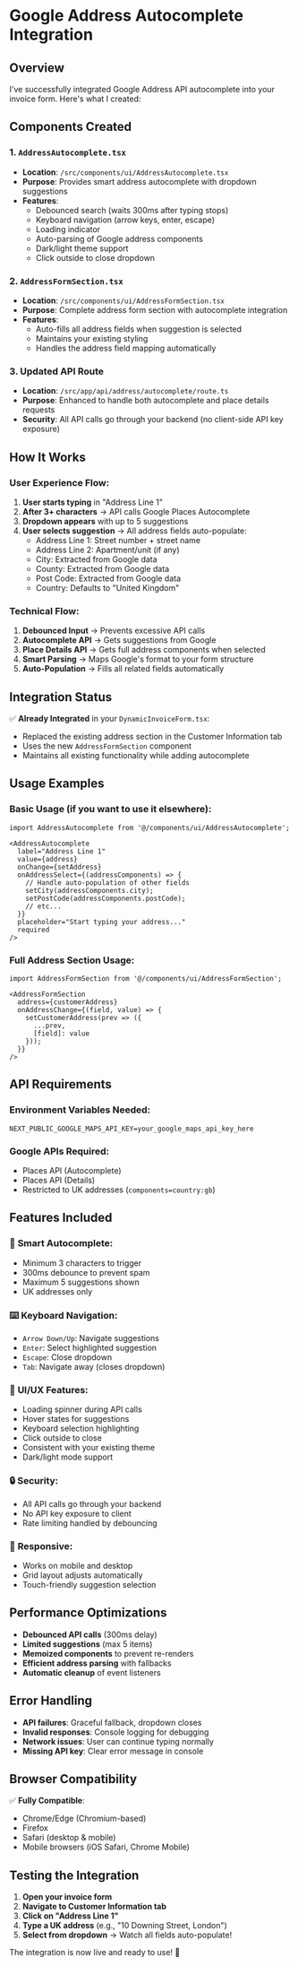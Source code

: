 # Google Address Autocomplete Integration

## Overview
I've successfully integrated Google Address API autocomplete into your invoice form. Here's what I created:

## Components Created

### 1. `AddressAutocomplete.tsx`
- **Location**: `/src/components/ui/AddressAutocomplete.tsx`
- **Purpose**: Provides smart address autocomplete with dropdown suggestions
- **Features**:
  - Debounced search (waits 300ms after typing stops)
  - Keyboard navigation (arrow keys, enter, escape)
  - Loading indicator
  - Auto-parsing of Google address components
  - Dark/light theme support
  - Click outside to close dropdown

### 2. `AddressFormSection.tsx`
- **Location**: `/src/components/ui/AddressFormSection.tsx` 
- **Purpose**: Complete address form section with autocomplete integration
- **Features**:
  - Auto-fills all address fields when suggestion is selected
  - Maintains your existing styling
  - Handles the address field mapping automatically

### 3. Updated API Route
- **Location**: `/src/app/api/address/autocomplete/route.ts`
- **Purpose**: Enhanced to handle both autocomplete and place details requests
- **Security**: All API calls go through your backend (no client-side API key exposure)

## How It Works

### User Experience Flow:
1. **User starts typing** in "Address Line 1"
2. **After 3+ characters** → API calls Google Places Autocomplete
3. **Dropdown appears** with up to 5 suggestions
4. **User selects suggestion** → All address fields auto-populate:
   - Address Line 1: Street number + street name
   - Address Line 2: Apartment/unit (if any)
   - City: Extracted from Google data
   - County: Extracted from Google data
   - Post Code: Extracted from Google data
   - Country: Defaults to "United Kingdom"

### Technical Flow:
1. **Debounced Input** → Prevents excessive API calls
2. **Autocomplete API** → Gets suggestions from Google
3. **Place Details API** → Gets full address components when selected
4. **Smart Parsing** → Maps Google's format to your form structure
5. **Auto-Population** → Fills all related fields automatically

## Integration Status

✅ **Already Integrated** in your `DynamicInvoiceForm.tsx`:
- Replaced the existing address section in the Customer Information tab
- Uses the new `AddressFormSection` component
- Maintains all existing functionality while adding autocomplete

## Usage Examples

### Basic Usage (if you want to use it elsewhere):
```tsx
import AddressAutocomplete from '@/components/ui/AddressAutocomplete';

<AddressAutocomplete
  label="Address Line 1"
  value={address}
  onChange={setAddress}
  onAddressSelect={(addressComponents) => {
    // Handle auto-population of other fields
    setCity(addressComponents.city);
    setPostCode(addressComponents.postCode);
    // etc...
  }}
  placeholder="Start typing your address..."
  required
/>
```

### Full Address Section Usage:
```tsx
import AddressFormSection from '@/components/ui/AddressFormSection';

<AddressFormSection
  address={customerAddress}
  onAddressChange={(field, value) => {
    setCustomerAddress(prev => ({
      ...prev,
      [field]: value
    }));
  }}
/>
```

## API Requirements

### Environment Variables Needed:
```
NEXT_PUBLIC_GOOGLE_MAPS_API_KEY=your_google_maps_api_key_here
```

### Google APIs Required:
- Places API (Autocomplete)
- Places API (Details)
- Restricted to UK addresses (`components=country:gb`)

## Features Included

### 🎯 **Smart Autocomplete**:
- Minimum 3 characters to trigger
- 300ms debounce to prevent spam
- Maximum 5 suggestions shown
- UK addresses only

### ⌨️ **Keyboard Navigation**:
- `Arrow Down/Up`: Navigate suggestions
- `Enter`: Select highlighted suggestion
- `Escape`: Close dropdown
- `Tab`: Navigate away (closes dropdown)

### 🎨 **UI/UX Features**:
- Loading spinner during API calls
- Hover states for suggestions
- Keyboard selection highlighting
- Click outside to close
- Consistent with your existing theme
- Dark/light mode support

### 🔒 **Security**:
- All API calls go through your backend
- No API key exposure to client
- Rate limiting handled by debouncing

### 📱 **Responsive**:
- Works on mobile and desktop
- Grid layout adjusts automatically
- Touch-friendly suggestion selection

## Performance Optimizations

- **Debounced API calls** (300ms delay)
- **Limited suggestions** (max 5 items)
- **Memoized components** to prevent re-renders
- **Efficient address parsing** with fallbacks
- **Automatic cleanup** of event listeners

## Error Handling

- **API failures**: Graceful fallback, dropdown closes
- **Invalid responses**: Console logging for debugging  
- **Network issues**: User can continue typing normally
- **Missing API key**: Clear error message in console

## Browser Compatibility

✅ **Fully Compatible**:
- Chrome/Edge (Chromium-based)
- Firefox
- Safari (desktop & mobile)
- Mobile browsers (iOS Safari, Chrome Mobile)

## Testing the Integration

1. **Open your invoice form**
2. **Navigate to Customer Information tab** 
3. **Click on "Address Line 1"**
4. **Type a UK address** (e.g., "10 Downing Street, London")
5. **Select from dropdown** → Watch all fields auto-populate!

The integration is now live and ready to use! 🚀